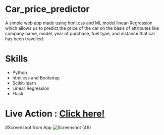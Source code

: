 # Car_price_predictor

A simple web app made using html,css and ML model linear-Regression which allows us
to predict the price of the car on the basis of attributes like company name, model, year
of purchase, fuel type, and distance that car has been travelled.


# Skills
  - Python
  - html,css and Bootstrap 
  - Scikit-learn
  - Linear Regression
  - Flask
  
 # Live Action : [Click here!](https://car-pricepredictor-app.herokuapp.com/) 
 
 #Screenshot from App
 ![Screenshot (46)](https://user-images.githubusercontent.com/49223863/127195303-ebdbf8d7-9f20-4bb5-a5e2-81a0f0b94ec6.png)
